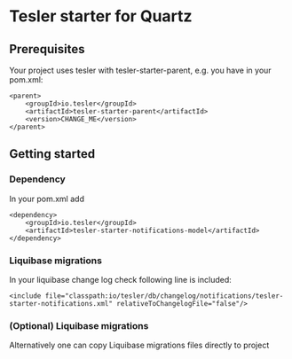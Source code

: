 # Tesler starter for Quartz

## Prerequisites
Your project uses tesler with tesler-starter-parent, e.g. you have in your pom.xml:
```
<parent>
    <groupId>io.tesler</groupId>
    <artifactId>tesler-starter-parent</artifactId>
    <version>CHANGE_ME</version>
</parent>
```

## Getting started
### Dependency
In your pom.xml add
```
<dependency>
    <groupId>io.tesler</groupId>
    <artifactId>tesler-starter-notifications-model</artifactId>
</dependency>
```
### Liquibase migrations

In your liquibase change log check following line is included:

```
<include file="classpath:io/tesler/db/changelog/notifications/tesler-starter-notifications.xml" relativeToChangelogFile="false"/>
```

### (Optional) Liquibase migrations
Alternatively one can copy Liquibase migrations files directly to project

